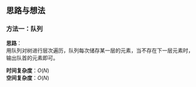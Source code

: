 ## 思路与想法
### 方法一：队列
**思路**：  
用队列对树进行层次遍历，队列每次储存某一层的元素，当不存在下一层元素时，输出队首的元素即可。

**时间复杂度**：*O*(*N*)  
**空间复杂度**：*O*(*N*)
